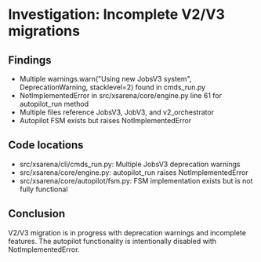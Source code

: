# Investigation: Incomplete V2/V3 migrations

## Findings
- Multiple warnings.warn("Using new JobsV3 system", DeprecationWarning, stacklevel=2) found in cmds_run.py
- NotImplementedError in src/xsarena/core/engine.py line 61 for autopilot_run method
- Multiple files reference JobsV3, JobV3, and v2_orchestrator
- Autopilot FSM exists but raises NotImplementedError

## Code locations
- src/xsarena/cli/cmds_run.py: Multiple JobsV3 deprecation warnings
- src/xsarena/core/engine.py: autopilot_run raises NotImplementedError
- src/xsarena/core/autopilot/fsm.py: FSM implementation exists but is not fully functional

## Conclusion
V2/V3 migration is in progress with deprecation warnings and incomplete features. The autopilot functionality is intentionally disabled with NotImplementedError.
